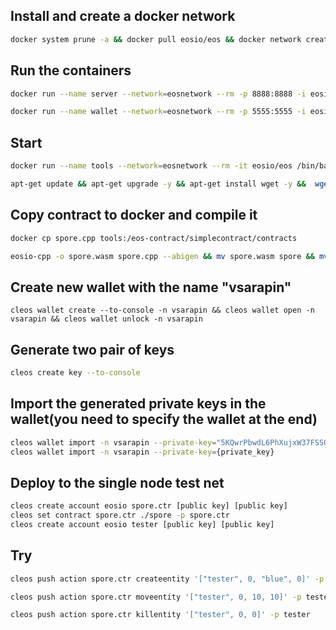 ## Install and create a docker network
```sh
docker system prune -a && docker pull eosio/eos && docker network create eosnetwork
```


## Run the containers
```sh
docker run --name server --network=eosnetwork --rm -p 8888:8888 -i eosio/eos /bin/bash -c "nodeos -e -p eosio --plugin eosio::producer_plugin --plugin eosio::chain_api_plugin --plugin eosio::http_plugin --plugin eosio::history_api_plugin -d /mnt/dev/data --http-server-address=0.0.0.0:8888 --access-control-allow-origin=* --http-validate-host=0"

docker run --name wallet --network=eosnetwork --rm -p 5555:5555 -i eosio/eos /bin/bash -c "keosd --http-server-address=0.0.0.0:5555 --http-validate-host=0"
```
## Start
```sh
docker run --name tools --network=eosnetwork --rm -it eosio/eos /bin/bash

apt-get update && apt-get upgrade -y && apt-get install wget -y &&  wget https://github.com/eosio/eosio.cdt/releases/download/v1.5.0/eosio.cdt_1.5.0-1_amd64.deb && apt install ./eosio.cdt_1.5.0-1_amd64.deb && alias cleos="cleos --wallet-url http://wallet:5555 -u http://server:8888" && mkdir eos-contract && cd eos-contract && mkdir simplecontract && cd simplecontract && mkdir contracts && cd contracts && mkdir spore && alias cleos="cleos --wallet-url http://wallet:5555 -u http://server:8888"
```
## Copy contract to docker and compile it
```sh
docker cp spore.cpp tools:/eos-contract/simplecontract/contracts

eosio-cpp -o spore.wasm spore.cpp --abigen && mv spore.wasm spore && mv spore.abi spore
```
## Create new wallet with the name "vsarapin"
```
cleos wallet create --to-console -n vsarapin && cleos wallet open -n vsarapin && cleos wallet unlock -n vsarapin
```

## Generate two pair of keys
```sh
cleos create key --to-console
```

## Import the generated private keys in the wallet(you need to specify the wallet at the end)
```sh
cleos wallet import -n vsarapin --private-key="5KQwrPbwdL6PhXujxW37FSSQZ1JiwsST4cqQzDeyXtP79zkvFD3"
cleos wallet import -n vsarapin --private-key={private_key}
```

## Deploy to the single node test net
```sh
cleos create account eosio spore.ctr [public key] [public key]
cleos set contract spore.ctr ./spore -p spore.ctr
cleos create account eosio tester [public key] [public key]
```

## Try
```sh
cleos push action spore.ctr createentity '["tester", 0, "blue", 0]' -p tester

cleos push action spore.ctr moveentity '["tester", 0, 10, 10]' -p tester

cleos push action spore.ctr killentity '["tester", 0, 0]' -p tester
```